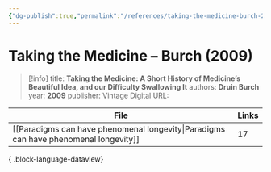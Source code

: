 ```yaml
---
{"dg-publish":true,"permalink":"/references/taking-the-medicine-burch-2009/"}
---
```



# Taking the Medicine – Burch (2009)

> [!info]
> title: **Taking the Medicine: A Short History of Medicine’s Beautiful Idea, and our Difficulty Swallowing It**
> authors: **Druin Burch**
> year: **2009**
> publisher: Vintage Digital
> URL: 



| File                                                                                    | Links |
| --------------------------------------------------------------------------------------- | ----- |
| [[Paradigms can have phenomenal longevity\|Paradigms can have phenomenal longevity]] | 17    |

{ .block-language-dataview}
